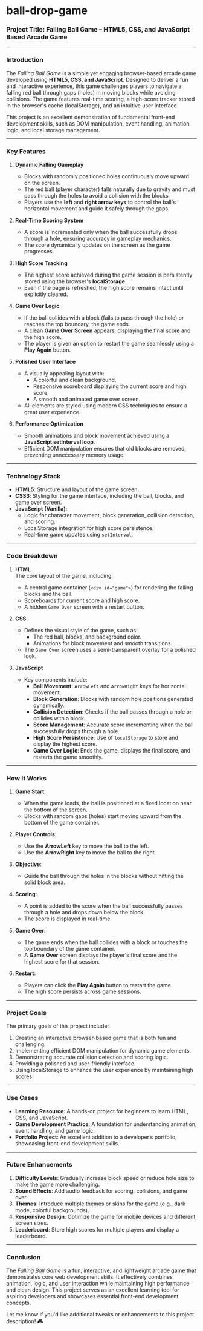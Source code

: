 # ball-drop-game
### **Project Title: Falling Ball Game – HTML5, CSS, and JavaScript Based Arcade Game**

---

### **Introduction**  
The *Falling Ball Game* is a simple yet engaging browser-based arcade game developed using **HTML5, CSS, and JavaScript**. Designed to deliver a fun and interactive experience, this game challenges players to navigate a falling red ball through gaps (holes) in moving blocks while avoiding collisions. The game features real-time scoring, a high-score tracker stored in the browser's cache (localStorage), and an intuitive user interface.  

This project is an excellent demonstration of fundamental front-end development skills, such as DOM manipulation, event handling, animation logic, and local storage management.

---

### **Key Features**

1. **Dynamic Falling Gameplay**  
   - Blocks with randomly positioned holes continuously move upward on the screen.  
   - The red ball (player character) falls naturally due to gravity and must pass through the holes to avoid a collision with the blocks.  
   - Players use the **left** and **right arrow keys** to control the ball's horizontal movement and guide it safely through the gaps.

2. **Real-Time Scoring System**  
   - A score is incremented only when the ball successfully drops through a hole, ensuring accuracy in gameplay mechanics.  
   - The score dynamically updates on the screen as the game progresses.  

3. **High Score Tracking**  
   - The highest score achieved during the game session is persistently stored using the browser's **localStorage**.  
   - Even if the page is refreshed, the high score remains intact until explicitly cleared.

4. **Game Over Logic**  
   - If the ball collides with a block (fails to pass through the hole) or reaches the top boundary, the game ends.  
   - A clean **Game Over Screen** appears, displaying the final score and the high score.  
   - The player is given an option to restart the game seamlessly using a **Play Again** button.

5. **Polished User Interface**  
   - A visually appealing layout with:
     - A colorful and clean background.  
     - Responsive scoreboard displaying the current score and high score.  
     - A smooth and animated game over screen.  
   - All elements are styled using modern CSS techniques to ensure a great user experience.

6. **Performance Optimization**  
   - Smooth animations and block movement achieved using a **JavaScript setInterval loop**.  
   - Efficient DOM manipulation ensures that old blocks are removed, preventing unnecessary memory usage.

---

### **Technology Stack**  
- **HTML5**: Structure and layout of the game screen.  
- **CSS3**: Styling for the game interface, including the ball, blocks, and game over screen.  
- **JavaScript (Vanilla)**:  
   - Logic for character movement, block generation, collision detection, and scoring.  
   - LocalStorage integration for high score persistence.  
   - Real-time game updates using `setInterval`.  

---

### **Code Breakdown**

1. **HTML**  
   The core layout of the game, including:  
   - A central game container (`<div id="game">`) for rendering the falling blocks and the ball.  
   - Scoreboards for current score and high score.  
   - A hidden `Game Over` screen with a restart button.

2. **CSS**  
   - Defines the visual style of the game, such as:
     - The red ball, blocks, and background color.  
     - Animations for block movement and smooth transitions.  
   - The `Game Over` screen uses a semi-transparent overlay for a polished look.

3. **JavaScript**  
   - Key components include:  
     - **Ball Movement**: `ArrowLeft` and `ArrowRight` keys for horizontal movement.  
     - **Block Generation**: Blocks with random hole positions generated dynamically.  
     - **Collision Detection**: Checks if the ball passes through a hole or collides with a block.  
     - **Score Management**: Accurate score incrementing when the ball successfully drops through a hole.  
     - **High Score Persistence**: Use of `localStorage` to store and display the highest score.  
     - **Game Over Logic**: Ends the game, displays the final score, and restarts the game smoothly.

---

### **How It Works**  
1. **Game Start**:  
   - When the game loads, the ball is positioned at a fixed location near the bottom of the screen.  
   - Blocks with random gaps (holes) start moving upward from the bottom of the game container.

2. **Player Controls**:  
   - Use the **ArrowLeft** key to move the ball to the left.  
   - Use the **ArrowRight** key to move the ball to the right.  

3. **Objective**:  
   - Guide the ball through the holes in the blocks without hitting the solid block area.

4. **Scoring**:  
   - A point is added to the score when the ball successfully passes through a hole and drops down below the block.  
   - The score is displayed in real-time.

5. **Game Over**:  
   - The game ends when the ball collides with a block or touches the top boundary of the game container.  
   - A **Game Over** screen displays the player's final score and the highest score for that session.  

6. **Restart**:  
   - Players can click the **Play Again** button to restart the game.  
   - The high score persists across game sessions.

---

### **Project Goals**  
The primary goals of this project include:  
1. Creating an interactive browser-based game that is both fun and challenging.  
2. Implementing efficient DOM manipulation for dynamic game elements.  
3. Demonstrating accurate collision detection and scoring logic.  
4. Providing a polished and user-friendly interface.  
5. Using localStorage to enhance the user experience by maintaining high scores.  

---

### **Use Cases**  
- **Learning Resource**: A hands-on project for beginners to learn HTML, CSS, and JavaScript.  
- **Game Development Practice**: A foundation for understanding animation, event handling, and game logic.  
- **Portfolio Project**: An excellent addition to a developer’s portfolio, showcasing front-end development skills.  

---

### **Future Enhancements**  
1. **Difficulty Levels**: Gradually increase block speed or reduce hole size to make the game more challenging.  
2. **Sound Effects**: Add audio feedback for scoring, collisions, and game over.  
3. **Themes**: Introduce multiple themes or skins for the game (e.g., dark mode, colorful backgrounds).  
4. **Responsive Design**: Optimize the game for mobile devices and different screen sizes.  
5. **Leaderboard**: Store high scores for multiple players and display a leaderboard.

---

### **Conclusion**  
The *Falling Ball Game* is a fun, interactive, and lightweight arcade game that demonstrates core web development skills. It effectively combines animation, logic, and user interaction while maintaining high performance and clean design. This project serves as an excellent learning tool for aspiring developers and showcases essential front-end development concepts.  

Let me know if you'd like additional tweaks or enhancements to this project description! 🎮
